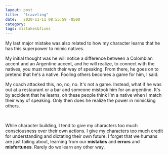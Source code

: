 ```yaml
---
layout: post
title:  "traveling"
date:   2020-11-11 08:55:59 -0500
category: 
tags: mistakes&fixes
---
```

My last major mistake was also related to how my character learns that he has this superpower to mimic natives. 

My initial thought was he will notice a difference between a Colombian accent and an Argentine accent, and he will realize, to connect with the natives, you must match their way of speaking. From there, he goes on to pretend that he's a native. Fooling others becomes a game for him, I said.

My coach attacked this, no, no, no. It's not a game. Instead, what if he was out at a restaurant or a bar and someone mistook him for an argentine. It's by accident that he learns, oh these people think I'm a native when I match their way of speaking. Only then does he realize the power in mimicking others.

<br>

While character building, I tend to give my characters too much consciousness over their own actions. I give my characters too much credit for understanding and dictating their own future. I forget that we humans are just failing about, learning from our **mistakes** and **errors** and **misfortunes**. Rarely do we learn any other way.